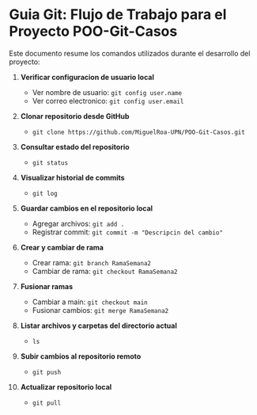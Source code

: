 # Guia Git: Flujo de Trabajo para el Proyecto POO-Git-Casos

Este documento resume los comandos utilizados durante el desarrollo del proyecto:

1. **Verificar configuracion de usuario local**  
   - Ver nombre de usuario: `git config user.name`  
   - Ver correo electronico: `git config user.email`

2. **Clonar repositorio desde GitHub**  
   - `git clone https://github.com/MiguelRoa-UPN/POO-Git-Casos.git`

3. **Consultar estado del repositorio**  
   - `git status`

4. **Visualizar historial de commits**  
   - `git log`

5. **Guardar cambios en el repositorio local**  
   - Agregar archivos: `git add .`  
   - Registrar commit: `git commit -m "Descripcin del cambio"`

6. **Crear y cambiar de rama**  
   - Crear rama: `git branch RamaSemana2`  
   - Cambiar de rama: `git checkout RamaSemana2`

7. **Fusionar ramas**  
   - Cambiar a main: `git checkout main`  
   - Fusionar cambios: `git merge RamaSemana2`

8. **Listar archivos y carpetas del directorio actual**  
   - `ls`

9. **Subir cambios al repositorio remoto**  
   - `git push`

10. **Actualizar repositorio local**  
    - `git pull`